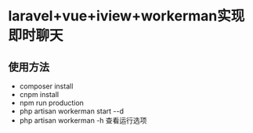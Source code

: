 # laravel+vue+iview+workerman实现即时聊天

## 使用方法

* composer install   
* cnpm install  
* npm run production  
* php artisan workerman start --d  
* php artisan workerman -h 查看运行选项
